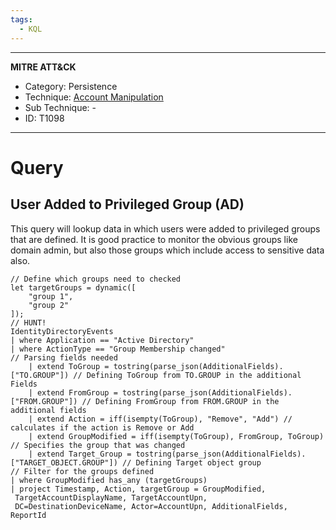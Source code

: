 ```yaml
---
tags:
  - KQL
---
```

---
**MITRE ATT&CK**
- Category: Persistence
- Technique: [Account Manipulation](https://attack.mitre.org/techniques/T1098/)
- Sub Technique: -
- ID: T1098
---
# Query

## User Added to Privileged Group (AD)

This query will lookup data in which users were added to privileged groups that are defined. It is good practice to monitor the obvious groups like domain admin, but also those groups which include access to sensitive data also. 

```KQL
// Define which groups need to checked
let targetGroups = dynamic([
    "group 1",
    "group 2"
]);
// HUNT!
IdentityDirectoryEvents
| where Application == "Active Directory"
| where ActionType == "Group Membership changed"
// Parsing fields needed
    | extend ToGroup = tostring(parse_json(AdditionalFields).["TO.GROUP"]) // Defining ToGroup from TO.GROUP in the additional Fields
    | extend FromGroup = tostring(parse_json(AdditionalFields).["FROM.GROUP"]) // Defining FromGroup from FROM.GROUP in the additional fields
    | extend Action = iff(isempty(ToGroup), "Remove", "Add") // calculates if the action is Remove or Add
    | extend GroupModified = iff(isempty(ToGroup), FromGroup, ToGroup) // Specifies the group that was changed
    | extend Target_Group = tostring(parse_json(AdditionalFields).["TARGET_OBJECT.GROUP"]) // Defining Target object group
// Filter for the groups defined
| where GroupModified has_any (targetGroups)
| project Timestamp, Action, targetGroup = GroupModified,  TargetAccountDisplayName, TargetAccountUpn,  DC=DestinationDeviceName, Actor=AccountUpn, AdditionalFields, ReportId
```

